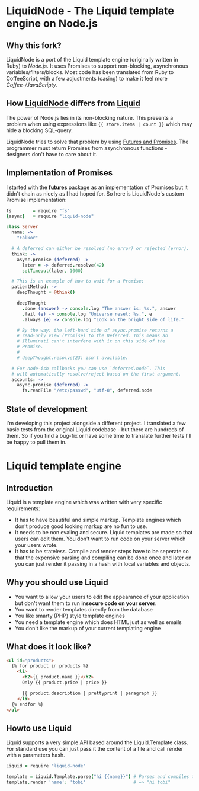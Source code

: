 # LiquidNode - The Liquid template engine on Node.js

## Why this fork?

LiquidNode is a port of the Liquid template engine (originally written in Ruby) to *Node.js*. It uses Promises to support non-blocking, asynchronous variables/filters/blocks. Most code has been translated from Ruby to CoffeeScript, with a few adjustments (casing) to make it feel more *Coffee-/JavaScripty*.

## How [LiquidNode](https://github.com/sirlantis/liquid-node) differs from [Liquid](https://github.com/Shopify/liquid/)

The power of Node.js lies in its non-blocking nature. This presents a problem when using expressions like `{{ store.items | count }}` which may hide a blocking SQL-query.

LiquidNode tries to solve that problem by using [Futures and Promises](http://en.wikipedia.org/wiki/Futures_and_promises). The programmer must return Promises from asynchronous functions - designers don't have to care about it.

## Implementation of Promises

I started with the [**futures** package](https://github.com/coolaj86/futures) as an implementation of Promises but it didn't chain as nicely as I had hoped for. So here is LiquidNode's custom Promise implementation:

```coffeescript
fs        = require "fs"
{async}   = require "liquid-node"

class Server
  name: ->
    "Falkor"

  # A deferred can either be resolved (no error) or rejected (error).
  think: ->
    async.promise (deferred) ->
      later = -> deferred.resolve(42)
      setTimeout(later, 1000)

  # This is an example of how to wait for a Promise:
  patientMethod: ->
    deepThought = @think()

    deepThought
      .done (answer) -> console.log "The answer is: %s.", answer
      .fail (e) -> console.log "Universe reset: %s.", e
      .always (e) -> console.log "Look on the bright side of life."

    # By the way: the left-hand side of async.promise returns a
    # read-only view (Promise) to the Deferred. This means an
    # Illuminati can't interfere with it on this side of the
    # Promise.
    #
    # deepThought.resolve(23) isn't available.

  # For node-ish callbacks you can use `deferred.node`. This
  # will automatically resolve/reject based on the first argument.
  accounts: ->
    async.promise (deferred) ->
      fs.readFile "/etc/passwd", "utf-8", deferred.node

```

## State of development

I'm developing this project alongside a different project. I translated a few basic tests from the original Liquid codebase - but there are hundreds of them. So if you find a bug-fix or have some time to translate further tests I'll be happy to pull them in.

# Liquid template engine

## Introduction

Liquid is a template engine which was written with very specific requirements:

* It has to have beautiful and simple markup. Template engines which don't produce good looking markup are no fun to use.
* It needs to be non evaling and secure. Liquid templates are made so that users can edit them. You don't want to run code on your server which your users wrote.
* It has to be stateless. Compile and render steps have to be seperate so that the expensive parsing and compiling can be done once and later on you can just render it passing in a hash with local variables and objects.

## Why you should use Liquid

* You want to allow your users to edit the appearance of your application but don't want them to run **insecure code on your server**.
* You want to render templates directly from the database
* You like smarty (PHP) style template engines
* You need a template engine which does HTML just as well as emails
* You don't like the markup of your current templating engine

## What does it look like?

```html
<ul id="products">
  {% for product in products %}
    <li>
      <h2>{{ product.name }}</h2>
      Only {{ product.price | price }}

      {{ product.description | prettyprint | paragraph }}
    </li>
  {% endfor %}
</ul>
```

## Howto use Liquid

Liquid supports a very simple API based around the Liquid.Template class.
For standard use you can just pass it the content of a file and call render with a parameters hash.

```coffeescript
Liquid = require "liquid-node"

template = Liquid.Template.parse("hi {{name}}") # Parses and compiles the template
template.render 'name': 'tobi'                  # => "hi tobi"
```